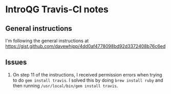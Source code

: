 # IntroQG Travis-CI notes

## General instructions

I'm following the general instructions at https://gist.github.com/davewhipp/4dd0af4778098bd92d3372408b76c6ed

## Issues

1. On step 11 of the instructions, I received permission errors when trying to do `gem install travis`. I solved this by doing `brew install ruby` and then running `/usr/local/bin/gem install travis`.